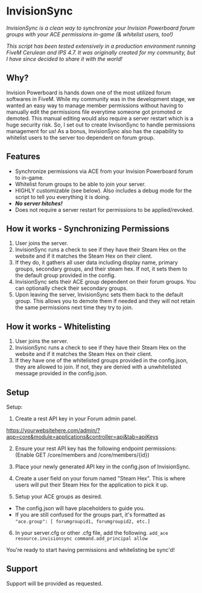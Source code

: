 # InvisionSync
*InvisionSync is a clean way to synchronize your Invision Powerboard forum groups with your ACE permissions in-game (& whitelist users, too!)*

*This script has been tested extensively in a production environment running FiveM Cerulean and IPS 4.7. It was originally created for my community, but I have since decided to share it with the world!*

**Why?**
-
Invision Powerboard is hands down one of the most utilized forum softwares in FiveM. While my community was in the development stage, we wanted an easy way to manage member permissions without having to manually edit the permissions file everytime someone got promoted or demoted. This manual editing would also require a server restart which is a huge security risk. So, I set out to create InvisonSync to handle permissions management for us! As a bonus, InvisionSync also has the capability to whitelist users to the server too dependent on forum group.

**Features**
- 
* Synchronize permissions via ACE from your Invision Powerboard forum to in-game.
* Whitelist forum groups to be able to join your server.
* HIGHLY customizable (see below). Also includes a debug mode for the script to tell you everything it is doing.
* ***No server hitches!***
* Does not require a server restart for permissions to be applied/revoked.

**How it works - Synchronizing Permissions**
-
1. User joins the server.
2. InvisionSync runs a check to see if they have their Steam Hex on the website and if it matches the Steam Hex on their client.
3. If they do, it gathers all user data including display name, primary groups, secondary groups, and their steam hex. If not, it sets them to the default group provided in the config.
4. InvisionSync sets their ACE group dependent on their forum groups. You can optionally check their secondary groups.
4. Upon leaving the server, InvisionSync sets them back to the default group. This allows you to demote them if needed and they will not retain the same permissions next time they try to join.

**How it works - Whitelisting**
-
1. User joins the server.
2. InvisionSync runs a check to see if they have their Steam Hex on the website and if it matches the Steam Hex on their client.
3. If they have one of the whitelisted groups provided in the config.json, they are allowed to join. If not, they are denied with a unwhitelisted message provided in the config.json.

**Setup**
-
Setup:

1. Create a rest API key in your Forum admin panel.

https://yourwebsitehere.com/admin/?app=core&module=applications&controller=api&tab=apiKeys

2. Ensure your rest API key has the following endpoint permissions:
(Enable GET /core/members and /core/members/{id})

3. Place your newly generated API key in the config.json of InvisionSync.

4. Create a user field on your forum named "Steam Hex". This is where users will put their Steam Hex for the application to pick it up.

5. Setup your ACE groups as desired.
- The config.json will have placeholders to guide you.
- If you are still confused for the groups part, it's formatted as ``"ace.group": [ forumgroupid1, forumgroupid2, etc.]``

6. In your server.cfg or other .cfg file, add the following.
``add_ace resource.invisionsync command.add_principal allow``

You're ready to start having permissions and whitelisting be sync'd!

**Support**
-
Support will be provided as requested.